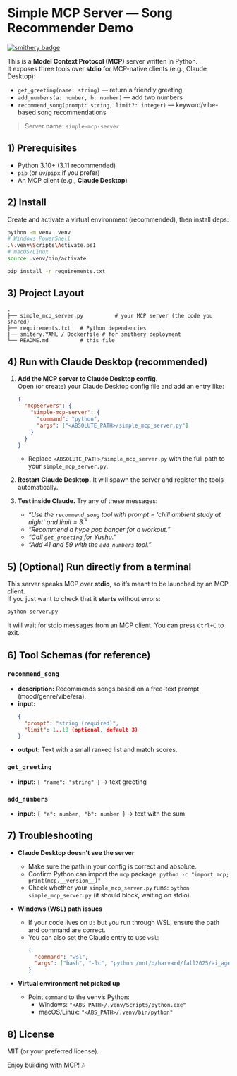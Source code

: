 # Simple MCP Server — Song Recommender Demo

[![smithery badge](https://smithery.ai/badge/@yushuqiu1/ai_agent_new)](https://smithery.ai/server/@yushuqiu1/ai_agent_new)

This is a **Model Context Protocol (MCP)** server written in Python.  
It exposes three tools over **stdio** for MCP-native clients (e.g., Claude Desktop):

- `get_greeting(name: string)` — return a friendly greeting
- `add_numbers(a: number, b: number)` — add two numbers
- `recommend_song(prompt: string, limit?: integer)` — keyword/vibe-based song recommendations

> Server name: `simple-mcp-server`


## 1) Prerequisites

- Python 3.10+ (3.11 recommended)
- `pip` (or `uv`/`pipx` if you prefer)
- An MCP client (e.g., **Claude Desktop**)


## 2) Install

Create and activate a virtual environment (recommended), then install deps:

```bash
python -m venv .venv
# Windows PowerShell
.\.venv\Scripts\Activate.ps1
# macOS/Linux
source .venv/bin/activate

pip install -r requirements.txt
```


## 3) Project Layout

```
.
├── simple_mcp_server.py          # your MCP server (the code you shared)
├── requirements.txt   # Python dependencies
|── smitery.YAML / Dockerfile # for smithery deployment
└── README.md          # this file
```


## 4) Run with Claude Desktop (recommended)

1. **Add the MCP server to Claude Desktop config.**  
   Open (or create) your Claude Desktop config file and add an entry like:

   ```json
   {
     "mcpServers": {
       "simple-mcp-server": {
         "command": "python",
         "args": ["<ABSOLUTE_PATH>/simple_mcp_server.py"]
       }
     }
   }
   ```

   - Replace `<ABSOLUTE_PATH>/simple_mcp_server.py` with the full path to your `simple_mcp_server.py`.

2. **Restart Claude Desktop.** It will spawn the server and register the tools automatically.

3. **Test inside Claude.** Try any of these messages:
   - *“Use the `recommend_song` tool with prompt = 'chill ambient study at night' and limit = 3.”*
   - *“Recommend a hype pop banger for a workout.”*
   - *“Call `get_greeting` for Yushu.”*
   - *“Add 41 and 59 with the `add_numbers` tool.”*


## 5) (Optional) Run directly from a terminal

This server speaks MCP over **stdio**, so it’s meant to be launched by an MCP client.  
If you just want to check that it **starts** without errors:

```bash
python server.py
```

It will wait for stdio messages from an MCP client. You can press `Ctrl+C` to exit.


## 6) Tool Schemas (for reference)

### `recommend_song`
- **description:** Recommends songs based on a free-text prompt (mood/genre/vibe/era).
- **input:**
  ```json
  {
    "prompt": "string (required)",
    "limit": 1..10 (optional, default 3)
  }
  ```
- **output:** Text with a small ranked list and match scores.

### `get_greeting`
- **input:** `{ "name": "string" }` → text greeting

### `add_numbers`
- **input:** `{ "a": number, "b": number }` → text with the sum


## 7) Troubleshooting

- **Claude Desktop doesn’t see the server**  
  - Make sure the path in your config is correct and absolute.  
  - Confirm Python can import the `mcp` package: `python -c "import mcp; print(mcp.__version__)"`  
  - Check whether your `simple_mcp_server.py` runs: `python simple_mcp_server.py` (it should block, waiting on stdio).

- **Windows (WSL) path issues**  
  - If your code lives on `D:` but you run through WSL, ensure the path and command are correct.  
  - You can also set the Claude entry to use `wsl`:
    ```json
    {
      "command": "wsl",
      "args": ["bash", "-lc", "python /mnt/d/harvard/fall2025/ai_agent/mcp-time/server.py"]
    }
    ```

- **Virtual environment not picked up**  
  - Point `command` to the venv’s Python:
    - Windows: `"<ABS_PATH>/.venv/Scripts/python.exe"`  
    - macOS/Linux: `"<ABS_PATH>/.venv/bin/python"`


## 8) License

MIT (or your preferred license).

Enjoy building with MCP! 🎶
